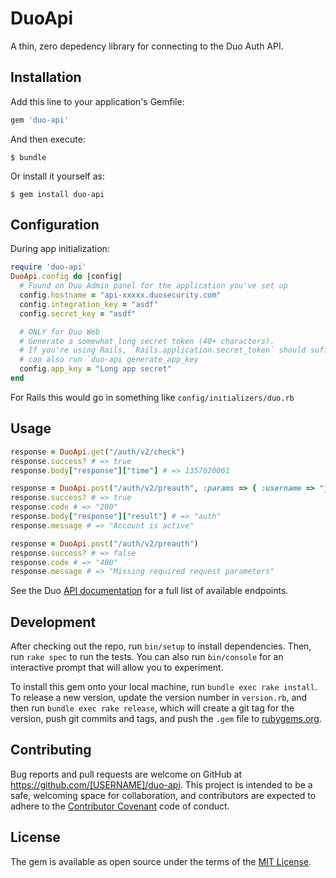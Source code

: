 # DuoApi

A thin, zero depedency library for connecting to the Duo Auth API.

## Installation

Add this line to your application's Gemfile:

```ruby
gem 'duo-api'
```

And then execute:

```
$ bundle
```

Or install it yourself as:

```
$ gem install duo-api
```

## Configuration

During app initialization:
```ruby
require 'duo-api'
DuoApi.config do |config|
  # Found on Duo Admin panel for the application you've set up
  config.hostname = "api-xxxxx.duosecurity.com"
  config.integration_key = "asdf"
  config.secret_key = "asdf"

  # ONLY for Duo Web
  # Generate a somewhat long secret token (40+ characters).
  # If you're using Rails, `Rails.application.secret_token` should suffice
  # can also run `duo-api generate_app_key
  config.app_key = "Long app secret"
end
```

For Rails this would go in something like `config/initializers/duo.rb`

## Usage

```ruby
response = DuoApi.get("/auth/v2/check")
response.success? # => true
response.body["response"]["time"] # => 1357020061

response = DuoApi.post("/auth/v2/preauth", :params => { :username => "jphenow" })
response.success? # => true
response.code # => "200"
response.body["response"]["result"] # => "auth"
response.message # => "Account is active"

response = DuoApi.post("/auth/v2/preauth")
response.success? # => false
response.code # => "400"
response.message # => "Missing required request parameters"
```

See the Duo [API documentation](https://www.duosecurity.com/docs/authapi) for a full list of
available endpoints.


## Development

After checking out the repo, run `bin/setup` to install dependencies. Then, run `rake spec` to run the tests. You can also run `bin/console` for an interactive prompt that will allow you to experiment.

To install this gem onto your local machine, run `bundle exec rake install`. To release a new version, update the version number in `version.rb`, and then run `bundle exec rake release`, which will create a git tag for the version, push git commits and tags, and push the `.gem` file to [rubygems.org](https://rubygems.org).

## Contributing

Bug reports and pull requests are welcome on GitHub at https://github.com/[USERNAME]/duo-api. This project is intended to be a safe, welcoming space for collaboration, and contributors are expected to adhere to the [Contributor Covenant](contributor-covenant.org) code of conduct.


## License

The gem is available as open source under the terms of the [MIT License](http://opensource.org/licenses/MIT).

